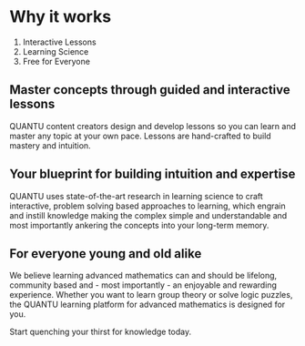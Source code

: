 # Why it works

1. Interactive Lessons
2. Learning Science
3. Free for Everyone

## Master concepts through guided and interactive lessons

QUANTU content creators design and develop lessons so you can learn and master any topic at your own pace. Lessons are hand-crafted to build mastery and intuition.

## Your blueprint for building intuition and expertise
QUANTU uses state-of-the-art research in learning science to craft interactive, problem solving based approaches to learning, which engrain and instill knowledge making the complex simple and understandable and most importantly ankering the concepts into your long-term memory.

## For everyone young and old alike
We believe learning advanced mathematics can and should be lifelong, community based and - most importantly - an enjoyable and rewarding experience. Whether you want to learn group theory or solve logic puzzles, the QUANTU learning platform for advanced mathematics is designed for you.

Start quenching your thirst for knowledge today.
